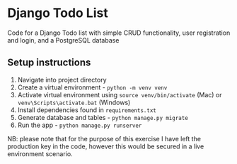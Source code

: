 # Django Todo List

Code for a Django Todo list with simple CRUD functionality, user registration and login, and a PostgreSQL database

## Setup instructions
1. Navigate into project directory
2. Create a virtual environment - ```python -m venv venv```
3. Activate virtual environment using ```source venv/bin/activate``` (Mac) or ```venv\Scripts\activate.bat``` (Windows)
4. Install dependencies found in ```requirements.txt```
5. Generate database and tables - ```python manage.py migrate```
6. Run the app - ```python manage.py runserver```

NB: please note that for the purpose of this exercise I have left the production key in the code, however this would be secured in a live environment scenario.  
